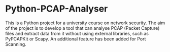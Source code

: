 # Python-PCAP-Analyser
This is a Python project for a university course on network security. The aim of the project is to develop a tool that can analyse PCAP (Packet Capture) files and extract data from it without using external libraries, such as PyPCAPKit or Scapy. An additional feature has been added for Port Scanning.
